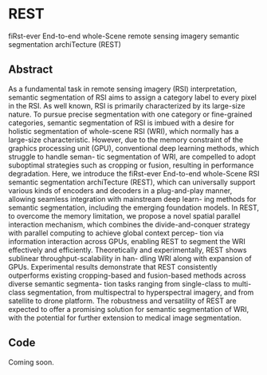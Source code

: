 # REST
fiRst-ever End-to-end whole-Scene remote sensing imagery semantic segmentation archiTecture (REST)

## Abstract
As a fundamental task in remote sensing imagery (RSI) interpretation, semantic segmentation of RSI
aims to assign a category label to every pixel in the RSI. As well known, RSI is primarily characterized
by its large-size nature. To pursue precise segmentation with one category or fine-grained categories,
semantic segmentation of RSI is imbued with a desire for holistic segmentation of whole-scene RSI
(WRI), which normally has a large-size characteristic. However, due to the memory constraint of the
graphics processing unit (GPU), conventional deep learning methods, which struggle to handle seman-
tic segmentation of WRI, are compelled to adopt suboptimal strategies such as cropping or fusion,
resulting in performance degradation. Here, we introduce the fiRst-ever End-to-end whole-Scene RSI
semantic segmentation archiTecture (REST), which can universally support various kinds of encoders
and decoders in a plug-and-play manner, allowing seamless integration with mainstream deep learn-
ing methods for semantic segmentation, including the emerging foundation models. In REST, to
overcome the memory limitation, we propose a novel spatial parallel interaction mechanism, which
combines the divide-and-conquer strategy with parallel computing to achieve global context percep-
tion via information interaction across GPUs, enabling REST to segment the WRI effectively and
efficiently. Theoretically and experimentally, REST shows sublinear throughput-scalability in han-
dling WRI along with expansion of GPUs. Experimental results demonstrate that REST consistently
outperforms existing cropping-based and fusion-based methods across diverse semantic segmenta-
tion tasks ranging from single-class to multi-class segmentation, from multispectral to hyperspectral
imagery, and from satellite to drone platform. The robustness and versatility of REST are expected to
offer a promising solution for semantic segmentation of WRI, with the potential for further extension
to medical image segmentation.

## Code
Coming soon.

